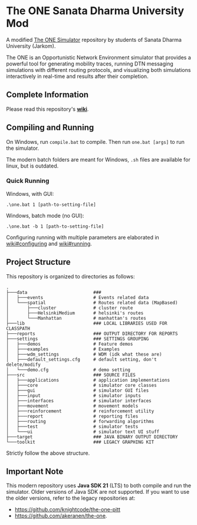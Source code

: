# The ONE Sanata Dharma University Mod

A modified [The ONE Simulator](https://github.com/knightcode/the-one-pitt) 
repository by students of Sanata Dharma University (Jarkom).

The ONE is an Opportunistic Network Environment simulator that provides a
powerful tool for generating mobility traces, running DTN messaging
simulations with different routing protocols, and visualizing both
simulations interactively in real-time and results after their completion.

## Complete Information

Please read this repository's [**wiki**](https://github.com/Trustacean/the-one-sdu-mod/wiki).

## Compiling and Running

On Windows, run `compile.bat` to compile. Then run `one.bat [args]` to run the simulator.

The modern batch folders are meant for Windows, `.sh` files are available for linux, but is outdated.

### Quick Running

Windows, with GUI:
```
.\one.bat 1 [path-to-setting-file]
```
Windows, batch mode (no GUI):
```
.\one.bat -b 1 [path-to-setting-file]
```

Configuring running with multiple parameters are elaborated in
[wiki#configuring](https://github.com/Trustacean/the-one-sdu-mod/wiki#configuring)
and [wiki#running](https://github.com/Trustacean/the-one-sdu-mod/wiki#running).

## Project Structure

This repository is organized to directories as follows:
```
.
├───data                         ### 
│   ├───events                   # Events related data
│   └───spatial                  # Routes related data (MapBased)
│       ├───cluster              # cluster route
│       ├───HelsinkiMedium       # helsinki's routes
│       └───Manhattan            # manhattan's routes
├───lib                          ### LOCAL LIBRARIES USED FOR CLASSPATH
├───reports                      ### OUTPUT DIRECTORY FOR REPORTS
├───settings                     ### SETTINGS GROUPING
│   ├───demos                    # Feature demos
│   ├───examples                 # Examples
│   ├───wdm_settings             # WDM (idk what these are)
│   ├───default_settings.cfg     # default setting, don't delete/modify
│   └───demo.cfg                 # demo setting
├───src                          ### SOURCE FILES
│   ├───applications             # application implementations
│   ├───core                     # simulator core classes
│   ├───gui                      # simulator GUI files
│   ├───input                    # simulator inputs
│   ├───interfaces               # simulator interfaces
│   ├───movement                 # movement models
│   ├───reinforcement            # reinforcement utility
│   ├───report                   # reporting files
│   ├───routing                  # forwarding algorithms
│   ├───test                     # simulator tests
│   └───ui                       # simulator text UI stuff
├───target                       ### JAVA BINARY OUTPUT DIRECTORY
└───toolkit                      ### LEGACY GRAPHING KIT
```
Strictly follow the above structure.

## Important Note

This modern repository uses **Java SDK 21** (LTS) to both compile and run the simulator.
Older versions of Java SDK are not supported. If you want to use the older versions,
refer to the legacy repositories at:
- https://github.com/knightcode/the-one-pitt 
- https://github.com/akeranen/the-one.